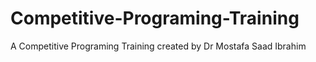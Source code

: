 # Competitive-Programing-Training
A Competitive Programing Training created by Dr Mostafa Saad Ibrahim

